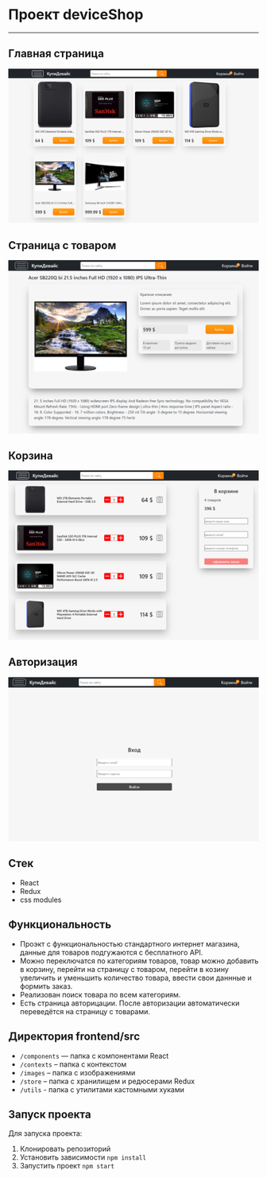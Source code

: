 # Проект deviceShop

---

## Главная страница

![Превью проекта deviceShop](https://github.com/General4056/deviceShop/blob/main/main.png)

## Страница с товаром

![Страница с товаром](https://github.com/General4056/deviceShop/blob/main/devicePage.png)

## Корзина

![Превью проекта deviceShop](https://github.com/General4056/deviceShop/blob/main/shoppingCart.png)

## Авторизация

![Превью проекта deviceShop](https://github.com/General4056/deviceShop/blob/main/authorization.png)

## Стек

- React
- Redux
- css modules

## Функциональность

- Проэкт с функциональностью стандартного интернет магазина, данные для товаров подгужаются с бесплатного API.
- Можно переключатся по категориям товаров, товар можно добавить в корзину, перейти на страницу с товаром, перейти в козину увеличить и уменьшить количество товара, ввести свои даннные и формить заказ.
- Реализован поиск товара по всем категориям.
- Есть страница авторицации. После авторизации автоматически переведётся на страницу с товарами.

## Директория frontend/src

- `/components` — папка с компонентами React
- `/contexts` – папка с контекстом
- `/images` – папка с изображениями
- `/store` – папка с хранилищем и редюсерами Redux
- `/utils` - папка с утилитами кастомными хуками

## Запуск проекта

Для запуска проекта:

1. Клонировать репозиторий
2. Установить зависимости `npm install`
3. Запустить проект `npm start`
